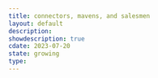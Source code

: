 ```yaml
---
title: connectors, mavens, and salesmen
layout: default
description: 
showdescription: true
cdate: 2023-07-20
state: growing
type: 
---
```




